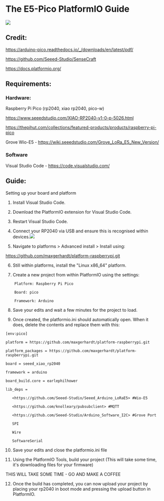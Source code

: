 # The E5-Pico PlatformIO Guide


![](https://lh3.googleusercontent.com/EEbDC9FdasF8s3iLihuyjluvaMzFgwpuJ86ufD7u7NC-W0UEsnlTmOrpIezgrSYoG2-G4NJqgz9zuQHlUSEld7ig3VEhmmdE0VI2Mfp66e7jYSIhdlrNMviLHrBugtGA9HMuNPdkaE-i5aHahOkNifrUG6blBO_6ktR-7-ggCcWJCZH3KAJ475IYRw)

Credit:
-------

<https://arduino-pico.readthedocs.io/_/downloads/en/latest/pdf/>

<https://github.com/Seeed-Studio/SenseCraft>

<https://docs.platformio.org/>

Requirements:
-------------

### Hardware:

Raspberry Pi Pico (rp2040, xiao rp2040, pico-w)

<https://www.seeedstudio.com/XIAO-RP2040-v1-0-p-5026.html>

<https://thepihut.com/collections/featured-products/products/raspberry-pi-pico>

Grove Wio-E5 - <https://wiki.seeedstudio.com/Grove_LoRa_E5_New_Version/>

### Software

Visual Studio Code - <https://code.visualstudio.com/>

Guide:
------

Setting up your board and platform

1.  Install Visual Studio Code.

2.  Download the PlatformIO extension for Visual Studio Code.

3.  Restart Visual Studio Code.

4.  Connect your RP2040 via USB and ensure this is recognised within devices.![](https://lh3.googleusercontent.com/BKcTg5C8VYRCuXZbfPbYrbCyClI0kSfeosEB7qxXuWFFQZVH6qG0Ex5kuU1HrLA4WikjHt8ZVpG7jScCygmwqTQZWiFZ68WyKhYf5iyyRmvpmg-xMOM1MCPP4qDFMn7uzZJssYVhmIa-awkAJFDHr6Wp8lkBG8LN2l7rJxTESj9t_fKV1v9cyvwZvQ)

5.  Navigate to platforms > Advanced install > Install using:

https://github.com/maxgerhardt/platform-raspberrypi.git

6.  Still within platforms, install the "Linux x86_64" platform.

7.  Create a new project from within PlatformIO using the settings:

```
    Platform: Raspberry Pi Pico

    Board: pico

    Framework: Arduino
```

8.  Save your edits and wait a few minutes for the project to load.

9.  Once created, the platformio.ini should automatically open. When it does, delete the contents and replace them with this:

```
[env:pico]

platform = https://github.com/maxgerhardt/platform-raspberrypi.git

platform_packages = https://github.com/maxgerhardt/platform-raspberrypi.git

board = seeed_xiao_rp2040

framework = arduino

board_build.core = earlephilhower

lib_deps =

   <https://github.com/Seeed-Studio/Seeed_Arduino_LoRaE5> #Wio-E5
   
   <https://github.com/knolleary/pubsubclient> #MQTT
   
   <https://github.com/Seeed-Studio/Arduino_Software_I2C> #Grove Port
   
   SPI
   
   Wire
   
   SoftwareSerial
```

10.  Save your edits and close the platformio.ini file

11.  Using the PlatformIO Tools, build your project (This will take some time, it's downloading files for your firmware)

THIS WILL TAKE SOME TIME - GO AND MAKE A COFFEE

12.  Once the build has completed, you can now upload your project by placing your rp2040 in boot mode and pressing the upload button in PlatformIO.
